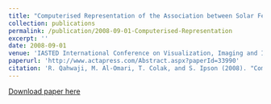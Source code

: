 ```yaml
---
title: "Computerised Representation of the Association between Solar Features and Activities using Radial Basis Functions"
collection: publications
permalink: /publication/2008-09-01-Computerised-Representation
excerpt: ''
date: 2008-09-01
venue: 'IASTED International Conference on Visualization, Imaging and Image Processing (VIIP 2008)'
paperurl: 'http://www.actapress.com/Abstract.aspx?paperId=33990'
citation: 'R. Qahwaji, M. Al-Omari, T. Colak, and S. Ipson (2008). "Computerised Representation of the Association between Solar Features and Activities using Radial Basis Functions," in IASTED International Conference on Visualization, Imaging and Image Processing (VIIP 2008), ACTA Press, Palma de Mallorca, Spain, p. 808.'
---
```


[Download paper here](http://www.actapress.com/Abstract.aspx?paperId=33990)
